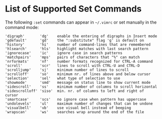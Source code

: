 List of Supported Set Commands
==============================

The following `:set` commands can appear in `~/.vimrc` or set manually in the command mode:

    'digraph'       'dg'    enable the entering of digraphs in Insert mode
    'gdefault'      'gd'    the ":substitute" flag 'g' is default on
    'history'       'hi'    number of command-lines that are remembered
    'hlsearch'      'hls'   highlight matches with last search pattern
    'ignorecase'    'ic'    ignore case in search patterns
    'matchpairs'    'mps'   pairs of characters that "%" can match
    'nrformats'     'nf'    number formats recognized for CTRL-A command
    'scroll'        'scr'   lines to scroll with CTRL-U and CTRL-D
    'scrolljump'    'sj'    minimum number of lines to scroll
    'scrolloff'     'so'    minimum nr. of lines above and below cursor
    'selection'     'sel'   what type of selection to use
    'showmode'      'smd'   message on status line to show current mode
    'sidescroll'    'ss'    minimum number of columns to scroll horizontal
    'sidescrolloff' 'siso'  min. nr. of columns to left and right of cursor
    'smartcase'     'scs'   no ignore case when pattern has uppercase
    'undolevels'    'ul'    maximum number of changes that can be undone
    'visualbell'    'vb'    use visual bell instead of beeping
    'wrapscan'      'ws'    searches wrap around the end of the file
